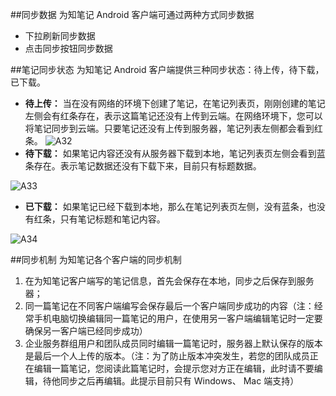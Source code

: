 ##同步数据
为知笔记 Android 客户端可通过两种方式同步数据
+ 下拉刷新同步数据
+ 点击同步按钮同步数据


##笔记同步状态
为知笔记 Android 客户端提供三种同步状态：待上传，待下载，已下载。

+ **待上传：** 当在没有网络的环境下创建了笔记，在笔记列表页，刚刚创建的笔记左侧会有红条存在，表示这篇笔记还没有上传到云端。在网络环境下，您可以将笔记同步到云端。只要笔记还没有上传到服务器，笔记列表左侧都会看到红条。
![A32](A32.jpg)
+ **待下载：** 如果笔记内容还没有从服务器下载到本地，笔记列表页左侧会看到蓝条存在。表示笔记数据还没有下载下来，目前只有标题数据。

![A33](A33.jpg)
+ **已下载：**  如果笔记已经下载到本地，那么在笔记列表页左侧，没有蓝条，也没有红条，只有笔记标题和笔记内容。

![A34](A34.jpg)

##同步机制
为知笔记各个客户端的同步机制
1. 在为知笔记客户端写的笔记信息，首先会保存在本地，同步之后保存到服务器；
2. 同一篇笔记在不同客户端编写会保存最后一个客户端同步成功的内容（注：经常手机电脑切换编辑同一篇笔记的用户，在使用另一客户端编辑笔记时一定要确保另一客户端已经同步成功）
3. 企业服务群组用户和团队成员同时编辑一篇笔记时，服务器上默认保存的版本是最后一个人上传的版本。（注：为了防止版本冲突发生，若您的团队成员正在编辑一篇笔记，您阅读此篇笔记时，会提示您对方正在编辑，此时请不要编辑，待他同步之后再编辑。此提示目前只有 Windows、 Mac 端支持）
